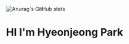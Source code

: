 
![Anurag's GitHub stats](https://github-readme-stats.vercel.app/api?username=hyeonjeongs&show_icons=true&theme=radical)

# HI I'm Hyeonjeong Park
